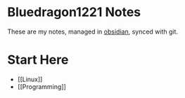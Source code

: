 # Bluedragon1221 Notes
These are my notes, managed in [obsidian](https://obsidian.md), synced with git.

# Start Here
* [[Linux]]
* [[Programming]]